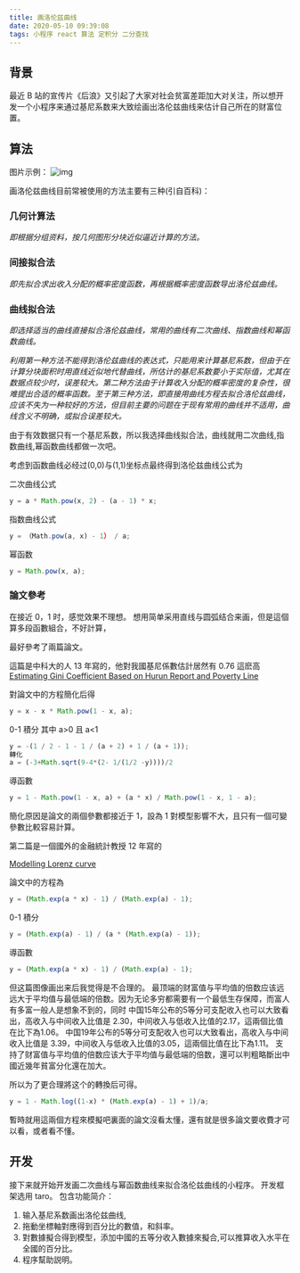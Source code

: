 ```yaml
---
title: 画洛伦兹曲线
date: 2020-05-10 09:39:08
tags: 小程序 react 算法 定积分 二分查找
---
```


## 背景

最近 B 站的宣传片《后浪》又引起了大家对社会贫富差距加大对关注，所以想开发一个小程序来通过基尼系数来大致绘画出洛伦兹曲线来估计自己所在的财富位置。

## 算法

图片示例：
![img](https://wiki.mbalib.com/w/images/f/f2/%E6%B4%9B%E4%BC%A6%E5%85%B9%E6%9B%B2%E7%BA%BF.jpg)

画洛伦兹曲线目前常被使用的方法主要有三种(引自百科)：

### 几何计算法

_即根据分组资料，按几何图形分块近似逼近计算的方法。_

### 间接拟合法

_即先拟合求出收入分配的概率密度函数，再根据概率密度函数导出洛伦兹曲线。_

### 曲线拟合法

_即选择适当的曲线直接拟合洛伦兹曲线，常用的曲线有二次曲线、指数曲线和幂函数曲线。_

_利用第一种方法不能得到洛伦兹曲线的表达式，只能用来计算基尼系数，但由于在计算分块面积时用直线近似地代替曲线，所估计的基尼系数要小于实际值，尤其在数据点较少时，误差较大。第二种方法由于计算收入分配的概率密度的复杂性，很难提出合适的概率函数。至于第三种方法，即直接用曲线方程去拟合洛伦兹曲线，应该不失为一种较好的方法，但目前主要的问题在于现有常用的曲线并不适用，曲线含义不明确，或拟合误差较大。_

由于有效数据只有一个基尼系数，所以我选择曲线拟合法，曲线就用二次曲线,指数曲线,幂函数曲线都做一次吧。

考虑到函数曲线必经过(0,0)与(1,1)坐标点最终得到洛伦兹曲线公式为

二次曲线公式

```js
y = a * Math.pow(x, 2) - (a - 1) * x;
```

指数曲线公式

```js
y = （Math.pow(a, x) - 1） / a;
```

幂函数

```js
y = Math.pow(x, a);
```

### 論文參考

在接近 0，1 时，感觉效果不理想。
想用简单采用直线与圆弧结合来画，但是這個算多段函數組合，不好計算，

最好參考了兩篇論文。

這篇是中科大的人 13 年寫的，他對我國基尼係數估計居然有 0.76 這麽高
[Estimating Gini Coefficient Based on Hurun Report and
Poverty Line](https://pdfs.semanticscholar.org/aef0/c2d36fb11588577f2982aee84e9610b33143.pdf)

對論文中的方程簡化后得

```js
y = x - x * Math.pow(1 - x, a);
```

0-1 積分
其中 a>0 且 a<1

```js
y = -(1 / 2 - 1 - 1 / (a + 2) + 1 / (a + 1));
轉化
a = (-3+Math.sqrt(9-4*(2- 1/(1/2 -y))))/2
```

導函數

```js
y = 1 - Math.pow(1 - x, a) + (a * x) / Math.pow(1 - x, 1 - a);
```

簡化原因是論文的兩個參數都接近于 1，設為 1 對模型影響不大，且只有一個可變參數比較容易計算。

第二篇是一個國外的金融統計教授 12 年寫的

[Modelling Lorenz curve](https://pdfs.semanticscholar.org/b58f/fd3ba37cd5d4a81a8e7eb6026e0b3a4d24a5.pdf)

論文中的方程為

```js
y = (Math.exp(a * x) - 1) / (Math.exp(a) - 1);
```

0-1 積分

```js
y = (Math.exp(a) - 1) / (a * (Math.exp(a) - 1));
```

導函數

```js
y = (Math.exp(a * x) - 1) / (Math.exp(a) - 1);

```

但这篇图像画出来后我觉得是不合理的。
最顶端的财富值与平均值的倍数应该远远大于平均值与最低端的倍数。因为无论多穷都需要有一个最低生存保障，而富人有多富一般人是想象不到的，同时
中国15年公布的5等分可支配收入也可以大致看出，高收入与中间收入比值是 2.30，中间收入与低收入比值的2.17，這兩個比值在比下為1.06。
中国19年公布的5等分可支配收入也可以大致看出，高收入与中间收入比值是 3.39，中间收入与低收入比值的3.05，這兩個比值在比下為1.11。
支持了财富值与平均值的倍数应该大于平均值与最低端的倍数，還可以判粗略斷出中國近幾年貧富分化還在加大。

所以为了更合理將这个的轉換后可得。

```js
y = 1 - Math.log((1-x) * (Math.exp(a) - 1) + 1)/a;  
```



暫時就用這兩個方程來模擬吧裏面的論文沒看太懂，還有就是很多論文要收費才可以看，或者看不懂。

## 开发

接下来就开始开发画二次曲线与幂函数曲线来拟合洛伦兹曲线的小程序。
开发框架选用 taro。
包含功能简介：

1. 输入基尼系数画出洛伦兹曲线,
1. 拖動坐標軸對應得到百分比的數值，和斜率。
1. 對數據擬合得到模型，添加中國的五等分收入數據來擬合,可以推算收入水平在全國的百分比。
1. 程序幫助説明。
